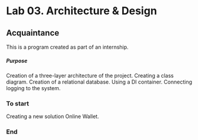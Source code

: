 # Lab 03. Architecture & Design #

## Acquaintance ##
This is a program created as part of an internship.

##### Purpose #####
Creation of a three-layer architecture of the project. Creating a class diagram. Creation of a relational database. Using a DI container. Connecting logging to the system.

### To start ###
Creating a new solution Online Wallet.

### End ###
